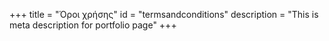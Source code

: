 +++
title = "Όροι χρήσης"
id = "termsandconditions"
description = "This is meta description for portfolio page"
+++